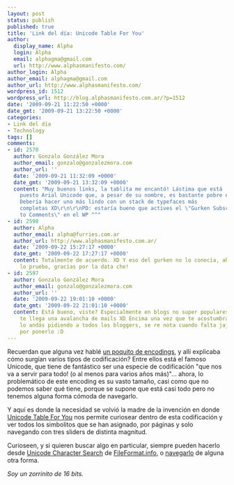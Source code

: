 ```yaml
---
layout: post
status: publish
published: true
title: 'Link del día: Unicode Table For You'
author:
  display_name: Alpha
  login: Alpha
  email: alphagma@gmail.com
  url: http://www.alphasmanifesto.com/
author_login: Alpha
author_email: alphagma@gmail.com
author_url: http://www.alphasmanifesto.com/
wordpress_id: 1512
wordpress_url: http://blog.alphasmanifesto.com.ar/?p=1512
date: '2009-09-21 11:22:50 +0000'
date_gmt: '2009-09-21 13:22:50 +0000'
categories:
- Link del día
- Technology
tags: []
comments:
- id: 2578
  author: Gonzalo González Mora
  author_email: gonzalo@gonzalezmora.com
  author_url: ''
  date: '2009-09-21 11:32:09 +0000'
  date_gmt: '2009-09-21 13:32:09 +0000'
  content: "Muy buenos links, la tablita me encantó! Lástima que está
    puesto Arial Unicode que, a pesar de su nombre, es bastante pobre en ese sentido.
    Debería hacer uno más lindo con un stack de typefaces más
    completas XD\r\n\r\nPD: estaría bueno que actives el \"Gurken Subscribe
    to Comments\" en el WP ^^"
- id: 2590
  author: Alpha
  author_email: alpha@furries.com.ar
  author_url: http://www.alphasmanifesto.com.ar/
  date: '2009-09-22 15:27:17 +0000'
  date_gmt: '2009-09-22 17:27:17 +0000'
  content: Totalmente de acuerdo. XD Y eso del gurken no lo conocía, ahora
    lo pruebo, gracias por la data che!
- id: 2597
  author: Gonzalo González Mora
  author_email: gonzalo@gonzalezmora.com
  author_url: ''
  date: '2009-09-22 19:01:10 +0000'
  date_gmt: '2009-09-22 21:01:10 +0000'
  content: Está bueno, viste? Especialmente en blogs no super populares, sino
    te llega una avalancha de mails XD Encima una vez que te acostumbrás, se
    lo andás pidiendo a todos los bloggers, se re nota cuando falta jaja Gracias
    por ponerlo :D
---
```


Recuerdan que alguna vez hablé <a href="https://blog.alphasmanifesto.com.ar/2009/04/23/link-del-dia-un-poquito-de-encodings/">un poquito de encodings</a>, y allí explicaba cómo surgían varios tipos de codificación? Entre ellos está el famoso Unicode, que tiene de fantástico ser una especie de codificación "que nos va a servir para todo! (o al menos para varios años más)"... ahora, lo problemático de este encoding es su vasto tamaño, casi como que no podemos saber qué tiene, porque se supone que está casi todo pero no tenemos alguna forma cómoda de navegarlo.

Y aquí es donde la necesidad se volvió la madre de la invención en donde <a href="http://www.ftrain.com/unicode/">Unicode Table For You</a> nos permite curiosear dentro de esta codificación y ver todos los simbolitos que se han asignado, por páginas y solo navegando con tres sliders de distinta magnitud.

Curioseen, y si quieren buscar algo en particular, siempre pueden hacerlo desde <a href="http://www.fileformat.info/info/unicode/char/search.htm">Unicode Character Search</a> de <a href="http://www.fileformat.info/">FileFormat.info</a>, o <a href="http://www.fileformat.info/info/unicode/">navegarlo</a> de alguna otra forma.

_Soy un zorrinito de 16 bits._
